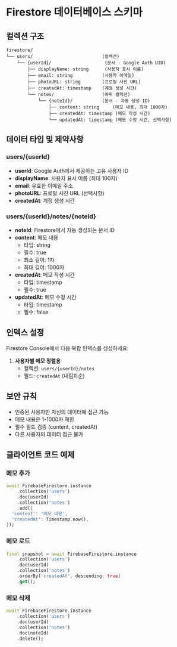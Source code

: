 # Firestore 데이터베이스 스키마

## 컬렉션 구조

```
firestore/
└── users/                          (컬렉션)
    └── {userId}/                    (문서 - Google Auth UID)
        ├── displayName: string      (사용자 표시 이름)
        ├── email: string           (사용자 이메일)
        ├── photoURL: string        (프로필 사진 URL)
        ├── createdAt: timestamp    (계정 생성 시간)
        └── notes/                  (하위 컬렉션)
            └── {noteId}/           (문서 - 자동 생성 ID)
                ├── content: string     (메모 내용, 최대 1000자)
                ├── createdAt: timestamp (메모 작성 시간)
                └── updatedAt: timestamp (메모 수정 시간, 선택사항)
```

## 데이터 타입 및 제약사항

### users/{userId}
- **userId**: Google Auth에서 제공하는 고유 사용자 ID
- **displayName**: 사용자 표시 이름 (최대 100자)
- **email**: 유효한 이메일 주소
- **photoURL**: 프로필 사진 URL (선택사항)
- **createdAt**: 계정 생성 시간

### users/{userId}/notes/{noteId}
- **noteId**: Firestore에서 자동 생성되는 문서 ID
- **content**: 메모 내용
  - 타입: string
  - 필수: true
  - 최소 길이: 1자
  - 최대 길이: 1000자
- **createdAt**: 메모 작성 시간
  - 타입: timestamp
  - 필수: true
- **updatedAt**: 메모 수정 시간
  - 타입: timestamp
  - 필수: false

## 인덱스 설정

Firestore Console에서 다음 복합 인덱스를 생성하세요:

1. **사용자별 메모 정렬용**
   - 컬렉션: `users/{userId}/notes`
   - 필드: `createdAt` (내림차순)

## 보안 규칙

- 인증된 사용자만 자신의 데이터에 접근 가능
- 메모 내용은 1-1000자 제한
- 필수 필드 검증 (content, createdAt)
- 다른 사용자의 데이터 접근 불가

## 클라이언트 코드 예제

### 메모 추가
```dart
await FirebaseFirestore.instance
    .collection('users')
    .doc(userId)
    .collection('notes')
    .add({
  'content': '메모 내용',
  'createdAt': Timestamp.now(),
});
```

### 메모 로드
```dart
final snapshot = await FirebaseFirestore.instance
    .collection('users')
    .doc(userId)
    .collection('notes')
    .orderBy('createdAt', descending: true)
    .get();
```

### 메모 삭제
```dart
await FirebaseFirestore.instance
    .collection('users')
    .doc(userId)
    .collection('notes')
    .doc(noteId)
    .delete();
```